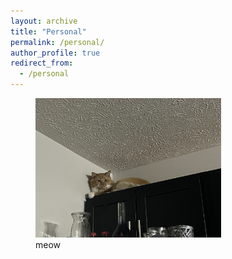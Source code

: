 ```yaml
---
layout: archive
title: "Personal"
permalink: /personal/
author_profile: true
redirect_from:
  - /personal
---
```


<figure>

  <img src="/files/Pics/orange.jpeg" alt="Living with a hairy orange animal" width="70%">

  <figcaption>meow</figcaption>

</figure>
